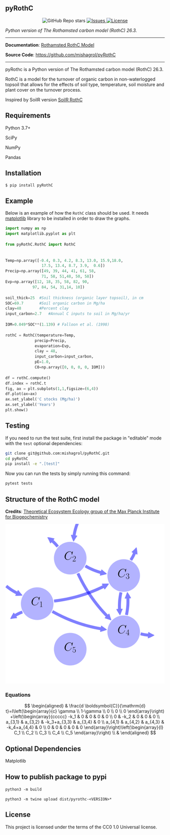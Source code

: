 ## pyRothC
<p align="center">
<img alt="GitHub Repo stars" src="https://img.shields.io/github/stars/mishagrol/pyRothC?style=social">

<a href="https://github.com/mishagrol/pyRothC/issues" target="_blank">
    <img src="https://img.shields.io/github/issues/mishagrol/pyRothC" alt="Issues">
</a>


<a href="https://github.com/mishagrol/pyRothC/blob/main/LICENSE" target="_blank">
    <img src="https://img.shields.io/github/license/mishagrol/pyRothC" alt="License">
</a>
</p>


<p align="left">
    <em>Python version of The Rothamsted carbon model (RothC) 26.3.</em>
</p>

________
**Documentation**: <a href="https://www.rothamsted.ac.uk/sites/default/files/RothC_guide_DOS.pdf" target="_blank">Rothamsted RothC Model</a>

**Source Code**: <a href="https://github.com/mishagrol/pyRothC" target="_blank">https://github.com/mishagrol/pyRothC</a>

---

pyRothc is a Python version of The Rothamsted carbon model (RothC) 26.3.

RothC is a model for the turnover of organic carbon in non-waterlogged topsoil that allows for the effects of soil type, temperature, soil moisture and plant cover on the turnover process.

Inspired by SoilR version <a href="https://www.bgc-jena.mpg.de/TEE/basics/2015/11/19/RothC/" target="_blank">SoilR RothC</a>

## Requirements

Python 3.7+

SciPy

NumPy

Pandas

## Installation

<div class="termy">

```console
$ pip install pyRothC
```

</div>

## Example

Below is an example of how the `RothC` class should be used. It needs 
[matplotlib](https://matplotlib.org/stable/users/installing/index.html) library to be installed in
order to draw the graphs.


```Python
import numpy as np
import matplotlib.pyplot as plt

from pyRothC.RothC import RothC


Temp=np.array([-0.4, 0.3, 4.2, 8.3, 13.0, 15.9,18.0, 
                17.5, 13.4, 8.7, 3.9,  0.6])
Precip=np.array([49, 39, 44, 41, 61, 58,
                71, 58, 51,48, 50, 58])
Evp=np.array([12, 18, 35, 58, 82, 90,
            97, 84, 54, 31,14, 10])

soil_thick=25  #Soil thickness (organic layer topsoil), in cm
SOC=69.7       #Soil organic carbon in Mg/ha 
clay=48        #Percent clay
input_carbon=2.7   #Annual C inputs to soil in Mg/ha/yr

IOM=0.049*SOC**(1.139) # Falloon et al. (1998)

rothC = RothC(temperature=Temp, 
             precip=Precip, 
             evaporation=Evp,
             clay = 48,
             input_carbon=input_carbon,
             pE=1.0,
             C0=np.array([0, 0, 0, 0, IOM]))

df = rothC.compute()
df.index = rothC.t
fig, ax = plt.subplots(1,1,figsize=(6,4))
df.plot(ax=ax)
ax.set_ylabel('C stocks (Mg/ha)')
ax.set_ylabel('Years')
plt.show()
```

## Testing

If you need to run the test suite, first install the package in "editable" mode with the `test`
optional dependencies:

```bash
git clone git@github.com:mishagrol/pyRothC.git
cd pyRothC
pip install -e ".[test]"
```

Now you can run the tests by simply running this command:

```bash
pytest tests
```

## Structure of the RothC model

**Credits**: <a href="https://www.bgc-jena.mpg.de/TEE/software/bgc-md/soil/Jenkinson1977SoilScience-S0003/Report.html" target="_blank">Theoretical Ecosystem Ecology group of the Max Planck Institute for Biogeochemistry</a>


<p align="center">
  <a href="RothC"><img src="./plots/Logo.svg" alt="RothC"></a>
</p>

### Equations

$$
\begin{aligned}
& \frac{d \boldsymbol{C}}{\mathrm{d} t}=I\left(\begin{array}{c}
\gamma \\
1-\gamma \\
0 \\
0 \\
0
\end{array}\right) 
 +\left(\begin{array}{ccccc}
-k_1 & 0 & 0 & 0 & 0 \\
0 & -k_2 & 0 & 0 & 0 \\
a_{3,1} & a_{3,2} & -k_3+a_{3,3} & a_{3,4} & 0 \\
a_{4,1} & a_{4,2} & a_{4,3} & -k_4+a_{4,4} & 0 \\
0 & 0 & 0 & 0 & 0
\end{array}\right)\left(\begin{array}{l}
C_1 \\
C_2 \\
C_3 \\
C_4 \\
C_5
\end{array}\right) \\
&
\end{aligned}
$$

## Optional Dependencies

Matplotlib

## How to publish package to pypi

`python3 -m build`

`python3 -m twine upload dist/pyrothc-<VERSION>*`

## License

This project is licensed under the terms of the CC0 1.0 Universal license.